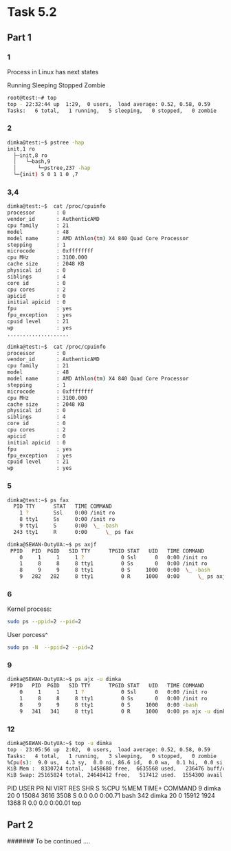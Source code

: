 # Task 5.2

## Part 1

### 1

Process in Linux has next states

Running
Sleeping
Stopped 
Zombie

```sh
root@test:~# top
top - 22:32:44 up  1:29,  0 users,  load average: 0.52, 0.58, 0.59
Tasks:   6 total,   1 running,   5 sleeping,   0 stopped,   0 zombie
```

### 2

```sh
dimka@test:~$ pstree -hap
init,1 ro
  ├─init,8 ro
  │   └─bash,9
  │       └─pstree,237 -hap
  └─{init) S 0 1 1 0 ,7
```

### 3,4

```sh
dimka@test:~$  cat /proc/cpuinfo
processor       : 0
vendor_id       : AuthenticAMD
cpu family      : 21
model           : 48
model name      : AMD Athlon(tm) X4 840 Quad Core Processor
stepping        : 1
microcode       : 0xffffffff
cpu MHz         : 3100.000
cache size      : 2048 KB
physical id     : 0
siblings        : 4
core id         : 0
cpu cores       : 2
apicid          : 0
initial apicid  : 0
fpu             : yes
fpu_exception   : yes
cpuid level     : 21
wp              : yes
....................
```

```sh
dimka@test:~$  cat /proc/cpuinfo
processor       : 0
vendor_id       : AuthenticAMD
cpu family      : 21
model           : 48
model name      : AMD Athlon(tm) X4 840 Quad Core Processor
stepping        : 1
microcode       : 0xffffffff
cpu MHz         : 3100.000
cache size      : 2048 KB
physical id     : 0
siblings        : 4
core id         : 0
cpu cores       : 2
apicid          : 0
initial apicid  : 0
fpu             : yes
fpu_exception   : yes
cpuid level     : 21
wp              : yes
```

### 5

```sh 
dimka@test:~$ ps fax
  PID TTY      STAT   TIME COMMAND
    1 ?        Ssl    0:00 /init ro
    8 tty1     Ss     0:00 /init ro
    9 tty1     S      0:00  \_ -bash
  243 tty1     R      0:00      \_ ps fax
```

```sh
dimka@SEWAN-DutyUA:~$ ps axjf
 PPID   PID  PGID   SID TTY      TPGID STAT   UID   TIME COMMAND
    0     1     1     1 ?            0 Ssl      0   0:00 /init ro
    1     8     8     8 tty1         0 Ss       0   0:00 /init ro
    8     9     9     8 tty1         0 S     1000   0:00  \_ -bash
    9   282   282     8 tty1         0 R     1000   0:00      \_ ps axjf
```

### 6

Kernel process:

```sh
sudo ps --ppid=2 --pid=2
```

User porcess^

```sh
sudo ps -N  --ppid=2 --pid=2
```


### 9 

```sh
dimka@SEWAN-DutyUA:~$ ps ajx -u dimka
 PPID   PID  PGID   SID TTY      TPGID STAT   UID   TIME COMMAND
    0     1     1     1 ?            0 Ssl      0   0:00 /init ro
    1     8     8     8 tty1         0 Ss       0   0:00 /init ro
    8     9     9     8 tty1         0 S     1000   0:00 -bash
    9   341   341     8 tty1         0 R     1000   0:00 ps ajx -u dimka
```

### 12 

```sh
dimka@SEWAN-DutyUA:~$ top -u dimka
top - 23:05:56 up  2:02,  0 users,  load average: 0.52, 0.58, 0.59
Tasks:   4 total,   1 running,   3 sleeping,   0 stopped,   0 zombie
%Cpu(s):  9.0 us,  4.3 sy,  0.0 ni, 86.6 id,  0.0 wa,  0.1 hi,  0.0 si,  0.0 st
KiB Mem :  8330724 total,  1458680 free,  6635568 used,   236476 buff/cache
KiB Swap: 25165824 total, 24648412 free,   517412 used.  1554300 avail Mem
```
  PID USER      PR  NI    VIRT    RES    SHR S  %CPU %MEM     TIME+ COMMAND
    9 dimka     20   0   15084   3616   3508 S   0.0  0.0   0:00.71 bash
  342 dimka     20   0   15912   1924   1368 R   0.0  0.0   0:00.01 top

## Part 2

####### To be continued ....

